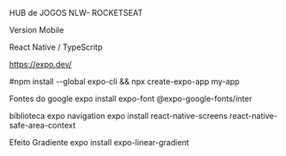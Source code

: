 HUB de JOGOS NLW- ROCKETSEAT

Version Mobile

React Native / TypeScritp

https://expo.dev/

#npm install --global expo-cli && npx create-expo-app my-app

Fontes do google
expo install expo-font @expo-google-fonts/inter

bíblioteca expo navigation
expo install react-native-screens react-native-safe-area-context

Efeito Gradiente
expo install expo-linear-gradient

